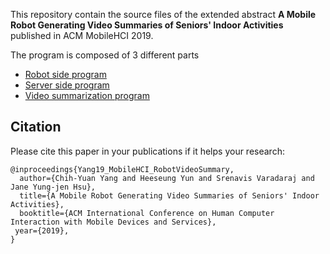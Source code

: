 This repository contain the source files of the extended abstract **A Mobile Robot Generating Video Summaries of Seniors' Indoor Activities** published in ACM MobileHCI 2019.

The program is composed of 3 different parts
- [Robot side program](https://github.com/yangchihyuan/RobotVideoSummary_RobotSide)
- [Server side program](https://github.com/yangchihyuan/RobotVideoSummary_ServerSide)
- [Video summarization program](https://github.com/yangchihyuan/RobotVideoSummary_Summarization)

## Citation
Please cite this paper in your publications if it helps your research:
  
    @inproceedings{Yang19_MobileHCI_RobotVideoSummary,
      author={Chih-Yuan Yang and Heeseung Yun and Srenavis Varadaraj and Jane Yung-jen Hsu},
      title={A Mobile Robot Generating Video Summaries of Seniors' Indoor Activities},
      booktitle={ACM International Conference on Human Computer Interaction with Mobile Devices and Services},
     year={2019},
    }
